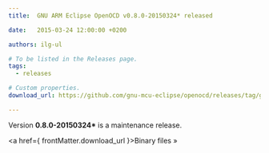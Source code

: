 ```yaml
---
title:  GNU ARM Eclipse OpenOCD v0.8.0-20150324* released

date:   2015-03-24 12:00:00 +0200

authors: ilg-ul

# To be listed in the Releases page.
tags:
  - releases

# Custom properties.
download_url: https://github.com/gnu-mcu-eclipse/openocd/releases/tag/gae-0.8.0-20150324/

---
```


Version **0.8.0-20150324\*** is a maintenance release.

<!-- truncate -->

<a href={ frontMatter.download_url }>Binary files »</a>
